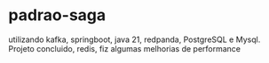 # padrao-saga

utilizando kafka, springboot, java 21, redpanda, PostgreSQL e Mysql.
Projeto concluido, redis, fiz algumas melhorias de performance

